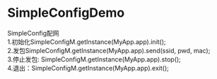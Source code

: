 # SimpleConfigDemo
SimpleConfig配网    
1.初始化SimpleConfigM.getInstance(MyApp.app).init();    
2.发包SimpleConfigM.getInstance(MyApp.app).send(ssid, pwd, mac);    
3.停止发包: SimpleConfigM.getInstance(MyApp.app).stop();    
4.退出：SimpleConfigM.getInstance(MyApp.app).exit();    
